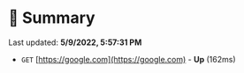 # 📖 Summary
Last updated: **5/9/2022, 5:57:31 PM**

- `GET` [https://google.com](https://google.com) - **Up** (162ms)
